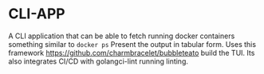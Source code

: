 # CLI-APP

A CLI application that can be able to fetch running docker containers something similar to ```docker ps```
Present the output in tabular form.
Uses this framework https://github.com/charmbracelet/bubbleteato build the TUI.
Its also integrates CI/CD with golangci-lint running linting.
